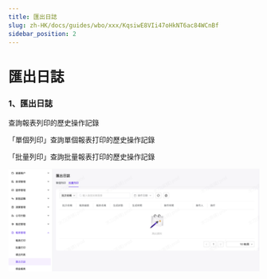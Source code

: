 ```yaml
---
title: 匯出日誌
slug: zh-HK/docs/guides/wbo/xxx/KqsiwE8VIi47oHkNT6ac84WCnBf
sidebar_position: 2
---
```



# 匯出日誌

### 1、匯出日誌

查詢報表列印的歷史操作記錄

「單個列印」查詢單個報表打印的歷史操作記錄

「批量列印」查詢批量報表打印的歷史操作記錄

<img src="./assets/VHPsbFezYouUpZxDeOkc6jGAn7d.png"/>

